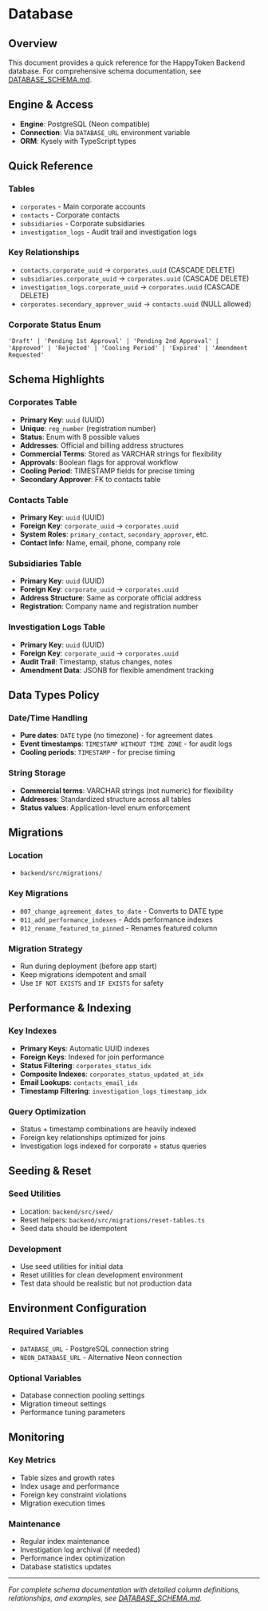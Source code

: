 # Database

## Overview
This document provides a quick reference for the HappyToken Backend database. For comprehensive schema documentation, see [DATABASE_SCHEMA.md](../DATABASE_SCHEMA.md).

## Engine & Access
- **Engine**: PostgreSQL (Neon compatible)
- **Connection**: Via `DATABASE_URL` environment variable
- **ORM**: Kysely with TypeScript types

## Quick Reference

### Tables
- `corporates` - Main corporate accounts
- `contacts` - Corporate contacts
- `subsidiaries` - Corporate subsidiaries  
- `investigation_logs` - Audit trail and investigation logs

### Key Relationships
- `contacts.corporate_uuid` → `corporates.uuid` (CASCADE DELETE)
- `subsidiaries.corporate_uuid` → `corporates.uuid` (CASCADE DELETE)
- `investigation_logs.corporate_uuid` → `corporates.uuid` (CASCADE DELETE)
- `corporates.secondary_approver_uuid` → `contacts.uuid` (NULL allowed)

### Corporate Status Enum
```
'Draft' | 'Pending 1st Approval' | 'Pending 2nd Approval' | 
'Approved' | 'Rejected' | 'Cooling Period' | 'Expired' | 'Amendment Requested'
```

## Schema Highlights

### Corporates Table
- **Primary Key**: `uuid` (UUID)
- **Unique**: `reg_number` (registration number)
- **Status**: Enum with 8 possible values
- **Addresses**: Official and billing address structures
- **Commercial Terms**: Stored as VARCHAR strings for flexibility
- **Approvals**: Boolean flags for approval workflow
- **Cooling Period**: TIMESTAMP fields for precise timing
- **Secondary Approver**: FK to contacts table

### Contacts Table
- **Primary Key**: `uuid` (UUID)
- **Foreign Key**: `corporate_uuid` → `corporates.uuid`
- **System Roles**: `primary_contact`, `secondary_approver`, etc.
- **Contact Info**: Name, email, phone, company role

### Subsidiaries Table
- **Primary Key**: `uuid` (UUID)
- **Foreign Key**: `corporate_uuid` → `corporates.uuid`
- **Address Structure**: Same as corporate official address
- **Registration**: Company name and registration number

### Investigation Logs Table
- **Primary Key**: `uuid` (UUID)
- **Foreign Key**: `corporate_uuid` → `corporates.uuid`
- **Audit Trail**: Timestamp, status changes, notes
- **Amendment Data**: JSONB for flexible amendment tracking

## Data Types Policy

### Date/Time Handling
- **Pure dates**: `DATE` type (no timezone) - for agreement dates
- **Event timestamps**: `TIMESTAMP WITHOUT TIME ZONE` - for audit logs
- **Cooling periods**: `TIMESTAMP` - for precise timing

### String Storage
- **Commercial terms**: VARCHAR strings (not numeric) for flexibility
- **Addresses**: Standardized structure across all tables
- **Status values**: Application-level enum enforcement

## Migrations

### Location
- `backend/src/migrations/`

### Key Migrations
- `007_change_agreement_dates_to_date` - Converts to DATE type
- `011_add_performance_indexes` - Adds performance indexes
- `012_rename_featured_to_pinned` - Renames featured column

### Migration Strategy
- Run during deployment (before app start)
- Keep migrations idempotent and small
- Use `IF NOT EXISTS` and `IF EXISTS` for safety

## Performance & Indexing

### Key Indexes
- **Primary Keys**: Automatic UUID indexes
- **Foreign Keys**: Indexed for join performance
- **Status Filtering**: `corporates_status_idx`
- **Composite Indexes**: `corporates_status_updated_at_idx`
- **Email Lookups**: `contacts_email_idx`
- **Timestamp Filtering**: `investigation_logs_timestamp_idx`

### Query Optimization
- Status + timestamp combinations are heavily indexed
- Foreign key relationships optimized for joins
- Investigation logs indexed for corporate + status queries

## Seeding & Reset

### Seed Utilities
- Location: `backend/src/seed/`
- Reset helpers: `backend/src/migrations/reset-tables.ts`
- Seed data should be idempotent

### Development
- Use seed utilities for initial data
- Reset utilities for clean development environment
- Test data should be realistic but not production data

## Environment Configuration

### Required Variables
- `DATABASE_URL` - PostgreSQL connection string
- `NEON_DATABASE_URL` - Alternative Neon connection

### Optional Variables
- Database connection pooling settings
- Migration timeout settings
- Performance tuning parameters

## Monitoring

### Key Metrics
- Table sizes and growth rates
- Index usage and performance
- Foreign key constraint violations
- Migration execution times

### Maintenance
- Regular index maintenance
- Investigation log archival (if needed)
- Performance index optimization
- Database statistics updates

---

*For complete schema documentation with detailed column definitions, relationships, and examples, see [DATABASE_SCHEMA.md](../DATABASE_SCHEMA.md).*

